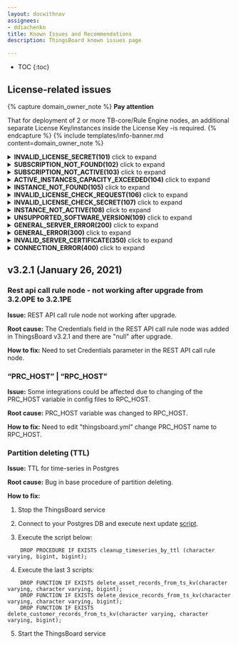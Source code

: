 ```yaml
---
layout: docwithnav
assignees:
- ddiachenko
title: Known Issues and Recommendations
description: ThingsBoard known issues page

---
```


* TOC
{:toc}
  
## License-related issues

{% capture domain_owner_note %}
**Pay attention**

That for deployment of 2 or more TB-core/Rule Engine nodes, an additional separate License Key/instances inside the License Key -is required.
{% endcapture %}
{% include templates/info-banner.md content=domain_owner_note %}

<details>
<summary>
<b>INVALID_LICENSE_SECRET(101)</b> click to expand
</summary>
<br>
<b>Issue:</b> The ThingsBoard service wasn't able to start.
<br>
<b>Root cause:</b> Invalid license key is used in /etc/thingsboard/conf/thingsboard.conf file.
<br>
<b>How to fix:</b> Re-check your license key at thingsboard.conf file and correct.
<br><br>
</details>

<details>
<summary>
<b>SUBSCRIPTION_NOT_FOUND(102)</b> click to expand
</summary>
<br>
<b>Issue:</b> The ThingsBoard service wasn't able to start.
<br>
<b>Root cause:</b> Subscription not found at the License Server.
<br>
<b>How to fix: </b> <a href="/docs/contact-us/">Contact support</a>.
<br><br>
</details>

<details>
<summary>
<b>SUBSCRIPTION_NOT_ACTIVE(103)</b> click to expand
</summary>
<br>
<b>Issue:</b> The ThingsBoard service wasn't able to start.
<br>
<b>Root cause:</b> Subscription not active at the License Server.
<br>
<b>How to fix: </b> <a href="/docs/contact-us/">Contact support</a>.
<br><br>
</details>

<details>
<summary>
<b>ACTIVE_INSTANCES_CAPACITY_EXCEEDED(104)</b> click to expand
</summary>
<br>
<b>Issue:</b> The ThingsBoard service wasn't able to start.
<br>
<b>Root cause:</b> Active instances capacity exceeded for this particular license key.
<br>
<b>How to fix:</b>

{% capture contenttogglespecqueue %}
Ubuntu <small>(choose this if the ThingsBoard service is installed on Ubuntu server)</small>%,%inmemory%,%templates/install/tb-license-ubuntu-104.md%br%
Windows <small>(choose this if the ThingsBoard service is installed on Windows server)</small>%,%kafka%,%templates/install/tb-license-windows-104.md%br%
Docker <small>(choose this if the ThingsBoard service is installed on Docker)</small>%,%kafka-in-docker%,%templates/install/tb-license-docker-104.md%br%{% endcapture %}
{% include content-toggle.html content-toggle-id="ubuntuThingsboardQueue" toggle-spec=contenttogglespecqueue %}
</details>

<details>
<summary>
<b>INSTANCE_NOT_FOUND(105)</b> click to expand
</summary>
<br>
<b>Issue:</b> The ThingsBoard service wasn't able to start.
<br>
<b>Root cause:</b> ThingsBoard service has already generated a /usr/share/thingsboard/bin/instance-license.data file but the instanceId record is deleted from the License Server.
<br>
<b>How to fix:</b>

{% capture contenttogglespecqueue %}
Ubuntu <small>(choose this if the ThingsBoard service is installed on Ubuntu server)</small>%,%inmemory%,%templates/install/tb-license-ubuntu-105.md%br%
Windows <small>(choose this if the ThingsBoard service is installed on Windows server)</small>%,%kafka%,%templates/install/tb-license-windows-105.md%br%
Docker <small>(choose this if the ThingsBoard service is installed on Docker)</small>%,%kafka-in-docker%,%templates/install/tb-license-docker-105.md%br%{% endcapture %}
{% include content-toggle.html content-toggle-id="ubuntuThingsboardQueue" toggle-spec=contenttogglespecqueue %}
</details>

<details>
<summary>
<b>INVALID_LICENSE_CHECK_REQUEST(106)</b> click to expand
</summary>
<br>
<b>Issue:</b> The ThingsBoard service wasn't able to start.
<br>
<b>Root cause:</b> Invalid license check request sent.
<br>
<b>How to fix: </b> <a href="/docs/contact-us/">Contact support</a>.
<br><br>
</details>

<details>
<summary>
<b>INVALID_LICENSE_CHECK_SECRET(107)</b> click to expand
</summary>
<br>
<b>Issue:</b> The ThingsBoard service wasn't able to start.
<br>
<b>Root cause:</b> Invalid license key is used in /etc/thingsboard/conf/thingsboard.conf file.
<br>
<b>How to fix:</b> Re-check your license key at thingsboard.conf file and correct <b>or</b>:

{% capture contenttogglespecqueue %}
Ubuntu <small>(choose this if the ThingsBoard service is installed on Ubuntu server)</small>%,%inmemory%,%templates/install/tb-license-ubuntu-104.md%br%
Windows <small>(choose this if the ThingsBoard service is installed on Windows server)</small>%,%kafka%,%templates/install/tb-license-windows-104.md%br%
Docker <small>(choose this if the ThingsBoard service is installed on Docker)</small>%,%kafka-in-docker%,%templates/install/tb-license-docker-104.md%br%{% endcapture %}
{% include content-toggle.html content-toggle-id="ubuntuThingsboardQueue" toggle-spec=contenttogglespecqueue %}
</details>

<details>
<summary>
<b>INSTANCE_NOT_ACTIVE(108)</b> click to expand
</summary>
<br>
<b>Issue:</b> The ThingsBoard service wasn't able to start.
<br>
<b>Root cause:</b> InstanceId record is deactivated at the License Server.
<br>
<b>How to fix:</b> Activate particular instanceId record at the <a href="https://license.thingsboard.io/">License portal</a><b> or</b>:

{% capture contenttogglespecqueue %}
Ubuntu <small>(choose this if the ThingsBoard service is installed on Ubuntu server)</small>%,%inmemory%,%templates/install/tb-license-ubuntu-104.md%br%
Windows <small>(choose this if the ThingsBoard service is installed on Windows server)</small>%,%kafka%,%templates/install/tb-license-windows-104.md%br%
Docker <small>(choose this if the ThingsBoard service is installed on Docker)</small>%,%kafka-in-docker%,%templates/install/tb-license-docker-104.md%br%{% endcapture %}
{% include content-toggle.html content-toggle-id="ubuntuThingsboardQueue" toggle-spec=contenttogglespecqueue %}
</details>

<details>
<summary>
<b>UNSUPPORTED_SOFTWARE_VERSION(109)</b> click to expand
</summary>
<br>
<b>Issue:</b> The ThingsBoard service wasn't able to start.
<br>
<b>Root cause:</b> The ThingsBoard service was upgraded to the version but the license/subscription is outdated.
<br>
<b>How to fix:</b> Need to restore previous version of the ThingsBoard service.
<br><br>
</details>

<details>
<summary>
<b>GENERAL_SERVER_ERROR(200)</b> click to expand
</summary>
<br>
<b>Issue:</b> The ThingsBoard service wasn't able to start.
<br>
<b>Root cause:</b> Internal License Server error.
<br>
<b>How to fix: </b> <a href="/docs/contact-us/">Contact support</a>.
<br><br>
</details>

<details>
<summary>
<b>GENERAL_ERROR(300)</b> click to expand
</summary>
<br>
<b>Issue:</b> The ThingsBoard service wasn't able to start.
<br>
{% highlight bash %}
...
Caused by: java.nio.file.FileSystemException: instance-license.data: Too many open files
...
{% endhighlight %}
<b>Root cause:</b> Internal instance server error.
<br>
<b>How to fix: </b> <a href="/docs/contact-us/">Contact support</a><b> or:</b>
<br>
<ol>
  <li>{% highlight bash %}
    sudo systemctl edit thingsboard
{% endhighlight %}
{% highlight bash %}
[Service]
LimitNOFILE=1617596
LimitNOFILESoft=1617596
{% endhighlight %}</li>
  <li>{% highlight bash %}
    sudo systemctl daemon-reload
{% endhighlight %}</li>
  <li>Delete license data file:
<br>
{% highlight bash %}
    sudo rm -f /usr/share/thingsboard/bin/instance-license.data
{% endhighlight %}</li>
  <li>On the <a href="https://license.thingsboard.io/">License portal</a> locate and <b>deactivate</b> (<b>DO NOT DELETE</b> License KEY, just deactivate current active instance via the license portal to make license key free for usage)</li>
  <li>Start ThingsBoard service again:
{% highlight bash %}
    sudo systemctl start thingsboard
{% endhighlight %}</li>
</ol> 
</details>

<details>
<summary>
<b>INVALID_SERVER_CERTIFICATE(350)</b> click to expand
</summary>
<br>
<b>Issue:</b> The ThingsBoard service wasn't able to start.
<br>
<b>Root cause:</b> Internal License Server error.
<br>
<b>How to fix: </b> <a href="/docs/contact-us/">Contact support</a>.
<br><br>
</details>

<details>
<summary>
<b>CONNECTION_ERROR(400)</b> click to expand
</summary>
<br>
<b>Issue:</b> The ThingsBoard service wasn't able to start.
<br>
<b>Root cause:</b> Connection related issues (network, firewall, etc. -problems).
<br>
<b>How to fix: </b> <a href="/docs/contact-us/">Contact support</a>.
<br><br>
</details>

## v3.2.1 (January 26, 2021)

### Rest api call rule node - not working after upgrade from 3.2.0PE to 3.2.1PE

**Issue:** REST API call rule node not working after upgrade.

**Root cause:** The Credentials field in the REST API call rule node was added in ThingsBoard v3.2.1 and there are "null" after upgrade.

**How to fix:** Need to set Credentials parameter in the REST API call rule node.

### “PRC_HOST” | “RPC_HOST”

**Issue:** Some integrations could be affected due to changing of the PRC_HOST variable in config files to RPC_HOST.

**Root cause:** PRC_HOST variable was changed to RPC_HOST.

**How to fix:** Need to edit "thingsboard.yml" change PRC_HOST name to RPC_HOST.

### Partition deleting (TTL)

**Issue:** TTL for time-series in Postgres

**Root cause:** Bug in base procedure of partition deleting.

**How to fix:** 

1. Stop the ThingsBoard service

2. Connect to your Postgres DB and execute next update [script](/docs/reference/resources/drop_partitions_by_max_ttl.sql).

3. Execute the script below:
```text
    DROP PROCEDURE IF EXISTS cleanup_timeseries_by_ttl (character varying, bigint, bigint);
```

4. Execute the last 3 scripts:
```text
    DROP FUNCTION IF EXISTS delete_asset_records_from_ts_kv(character varying, character varying, bigint);
    DROP FUNCTION IF EXISTS delete_device_records_from_ts_kv(character varying, character varying, bigint);
    DROP FUNCTION IF EXISTS delete_customer_records_from_ts_kv(character varying, character varying, bigint);
```

5. Start the ThingsBoard service



